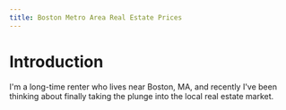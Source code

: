 ```yaml
---
title: Boston Metro Area Real Estate Prices
---
```


# Introduction

I'm a long-time renter who lives near Boston, MA, and recently I've been thinking about finally taking the plunge into the local real estate market.
